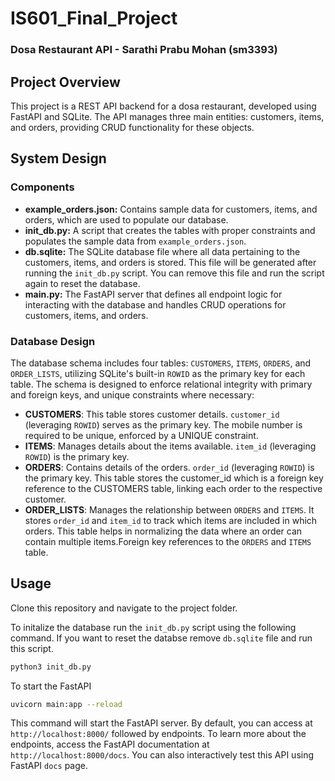 # IS601_Final_Project
### Dosa Restaurant API - Sarathi Prabu Mohan (sm3393)
## Project Overview
This project is a REST API backend for a dosa restaurant, developed using FastAPI and SQLite. The API manages three main entities: customers, items, and orders, providing CRUD functionality for these objects.

## System Design
### Components
- **example_orders.json:** Contains sample data for customers, items, and orders, which are used to populate our database.
- **init_db.py:** A script that creates the tables with proper constraints and populates the sample data from `example_orders.json`.
- **db.sqlite:** The SQLite database file where all data pertaining to the customers, items, and orders is stored. This file will be generated after running the `init_db.py` script. You can remove this file and run the script again to reset the database.
- **main.py:** The FastAPI server that defines all endpoint logic for interacting with the database and handles CRUD operations for customers, items, and orders.

### Database Design
The database schema includes four tables: `CUSTOMERS`, `ITEMS`, `ORDERS`, and `ORDER_LISTS`, utilizing SQLite's built-in `ROWID` as the primary key for each table. The schema is designed to enforce relational integrity with primary and foreign keys, and unique constraints where necessary:

- **CUSTOMERS**: This table stores customer details. `customer_id` (leveraging `ROWID`) serves as the primary key. The mobile number is required to be unique, enforced by a UNIQUE constraint.
- **ITEMS**: Manages details about the items available. `item_id` (leveraging `ROWID`) is the primary key.
- **ORDERS**: Contains details of the orders. `order_id` (leveraging `ROWID`) is the primary key. This table stores the customer_id which is a foreign key reference to the CUSTOMERS table, linking each order to the respective customer. 
- **ORDER_LISTS**: Manages the relationship between `ORDERS` and `ITEMS`. It stores `order_id` and `item_id` to track which items are included in which orders. This table helps in normalizing the data where an order can contain multiple items.Foreign key references to the `ORDERS` and  `ITEMS` table.

## Usage
Clone this repository and navigate to the project folder.

To initalize the database run the `init_db.py` script using the following command. If you want to reset the databse remove `db.sqlite` file and run this script.
```bash
python3 init_db.py
```
To start the FastAPI 
```bash
uvicorn main:app --reload
```
This command will start the FastAPI server. By default, you can access  at `http://localhost:8000/` followed by endpoints. 
To learn more about the endpoints, access the FastAPI documentation at `http://localhost:8000/docs`. You can also interactively test this API using FastAPI `docs` page.

